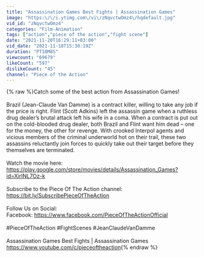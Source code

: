 ```yaml
---
title: "Assassination Games Best Fights | Assassination Games"
image: "https:\/\/i.ytimg.com\/vi\/zNqvctwOmz4\/hqdefault.jpg"
vid_id: "zNqvctwOmz4"
categories: "Film-Animation"
tags: ["action","piece of the action","fight scene"]
date: "2021-11-20T16:29:11+03:00"
vid_date: "2021-11-18T15:30:19Z"
duration: "PT10M8S"
viewcount: "69679"
likeCount: "597"
dislikeCount: "45"
channel: "Piece of the Action"
---
```

{% raw %}Catch some of the best action from Assassination Games!<br /><br />Brazil (Jean-Claude Van Damme) is a contract killer, willing to take any job if the price is right. Flint (Scott Adkins) left the assassin game when a ruthless drug dealer’s brutal attack left his wife in a coma. When a contract is put out on the cold-blooded drug dealer, both Brazil and Flint want him dead – one for the money, the other for revenge. With crooked Interpol agents and vicious members of the criminal underworld hot on their trail, these two assassins reluctantly join forces to quickly take out their target before they themselves are terminated.<br /><br />Watch the movie here: <a rel="nofollow" target="blank" href="https://play.google.com/store/movies/details/Assassination_Games?id=XirINL7Oz-k">https://play.google.com/store/movies/details/Assassination_Games?id=XirINL7Oz-k</a><br /><br />Subscribe to the Piece Of The Action channel: <a rel="nofollow" target="blank" href="https://bit.ly/SubscribePieceOfTheAction">https://bit.ly/SubscribePieceOfTheAction</a><br /><br />Follow Us on Social:<br />Facebook: <a rel="nofollow" target="blank" href="https://www.facebook.com/PieceOfTheActionOfficial">https://www.facebook.com/PieceOfTheActionOfficial</a> <br /><br />#PieceOfTheAction #FightScenes #JeanClaudeVanDamme<br /><br />Assassination Games Best Fights | Assassination Games<br /><a rel="nofollow" target="blank" href="https://www.youtube.com/c/pieceoftheaction">https://www.youtube.com/c/pieceoftheaction</a>{% endraw %}
